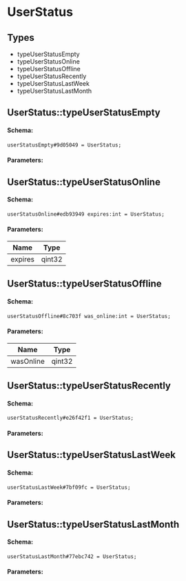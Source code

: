 # UserStatus

## Types

* typeUserStatusEmpty
* typeUserStatusOnline
* typeUserStatusOffline
* typeUserStatusRecently
* typeUserStatusLastWeek
* typeUserStatusLastMonth

## UserStatus::typeUserStatusEmpty

#### Schema:

`userStatusEmpty#9d05049 = UserStatus;`

#### Parameters:


## UserStatus::typeUserStatusOnline

#### Schema:

`userStatusOnline#edb93949 expires:int = UserStatus;`

#### Parameters:

|Name|Type|
|----|----|
|expires|qint32|

## UserStatus::typeUserStatusOffline

#### Schema:

`userStatusOffline#8c703f was_online:int = UserStatus;`

#### Parameters:

|Name|Type|
|----|----|
|wasOnline|qint32|

## UserStatus::typeUserStatusRecently

#### Schema:

`userStatusRecently#e26f42f1 = UserStatus;`

#### Parameters:


## UserStatus::typeUserStatusLastWeek

#### Schema:

`userStatusLastWeek#7bf09fc = UserStatus;`

#### Parameters:


## UserStatus::typeUserStatusLastMonth

#### Schema:

`userStatusLastMonth#77ebc742 = UserStatus;`

#### Parameters:


